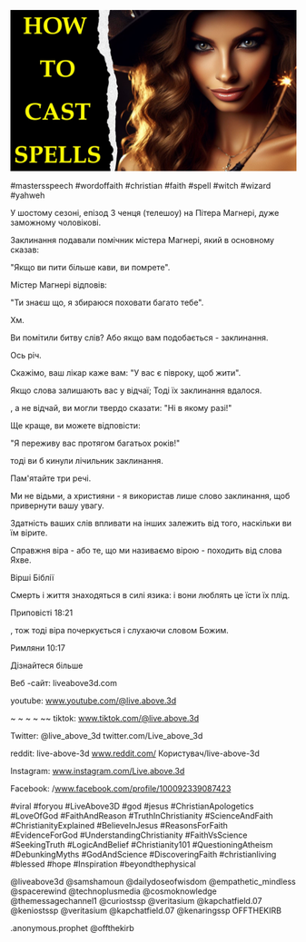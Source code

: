 ![Video cover image](../cover.jpg "cover photo")

#mastersspeech #wordoffaith #christian #faith #spell #witch #wizard #yahweh

У шостому сезоні, епізод 3 ченця (телешоу) на Пітера Магнері, дуже заможному чоловікові.

Заклинання подавали помічник містера Магнері, який в основному сказав:

"Якщо ви пити більше кави, ви помрете".

Містер Магнері відповів:

"Ти знаєш що, я збираюся поховати багато тебе".

Хм.

Ви помітили битву слів? Або якщо вам подобається - заклинання.

Ось річ.

Скажімо, ваш лікар каже вам: "У вас є півроку, щоб жити".

Якщо слова залишають вас у відчаї; Тоді їх заклинання вдалося.

, а не відчай, ви могли твердо сказати: "Ні в якому разі!"

Ще краще, ви можете відповісти:

"Я переживу вас протягом багатьох років!"

тоді ви б кинули лічильник заклинання.

Пам'ятайте три речі.

Ми не відьми, а християни - я використав лише слово заклинання, щоб привернути вашу увагу.

Здатність ваших слів впливати на інших залежить від того, наскільки ви їм вірите.

Справжня віра - або те, що ми називаємо вірою - походить від слова Яхве.

Вірші Біблії

Смерть і життя знаходяться в силі язика: і вони люблять це їсти їх плід.

Приповісті 18:21

, тож тоді віра почеркується і слухаючи словом Божим.

Римляни 10:17

Дізнайтеся більше

Веб -сайт: liveabove3d.com

youtube: www.youtube.com/@live.above.3d

~ ~ ~ ~ ~~ tiktok: www.tiktok.com/@live.above.3d

Twitter: @live_above_3d twitter.com/Live_above_3d

reddit: live-above-3d www.reddit.com/ Користувач/live-above-3d

Instagram: www.instagram.com/Live.above.3d

Facebook: /www.facebook.com/profile/100092339087423

#viral #foryou #LiveAbove3D #god #jesus #ChristianApologetics #LoveOfGod #FaithAndReason #TruthInChristianity #ScienceAndFaith #ChristianityExplained #BelieveInJesus #ReasonsForFaith #EvidenceForGod #UnderstandingChristianity #FaithVsScience #SeekingTruth #LogicAndBelief #Christianity101 #QuestioningAtheism #DebunkingMyths #GodAndScience #DiscoveringFaith #christianliving #blessed #hope #Inspiration #beyondthephysical

@liveabove3d @samshamoun @dailydoseofwisdom @empathetic_mindless @spacerewind @technoplusmedia @cosmoknowledge @themessagechannel1 @curiostssp @veritasium @kapchatfield.07 @keniostssp @veritasium @kapchatfield.07 @kenaringssp OFFTHEKIRB

.anonymous.prophet @offthekirb